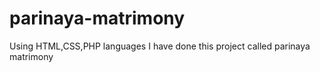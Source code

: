 # parinaya-matrimony
Using HTML,CSS,PHP languages I have done this project called parinaya matrimony

